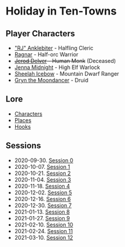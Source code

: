 # Holiday in Ten-Towns

## Player Characters
* ["RJ" Anklebiter](Player_RJ.md) - Halfling Cleric
* [Ragnar](Player_Ragnar.md) - Half-orc Warrior
* ~~[Jerod Delver](Player_Jerod.md) - Human Monk~~ (Deceased)
* [Jenna Midnight](Player_Jenna.md) - High Elf Warlock
* [Sheelah Icebow](Player_Sheelah.md) - Mountain Dwarf Ranger
* [Gryn the Moondancer](Player_Gryn.md) - Druid

## Lore
* [Characters](Characters.md)
* [Places](Places.md)
* [Hooks](Hooks.md)

## Sessions
* 2020-09-30. [Session 0](Session_0.md)
* 2020-10-07. [Session 1](Session_1.md)
* 2020-10-21. [Session 2](Session_2.md)
* 2020-11-04. [Session 3](Session_3.md)
* 2020-11-18. [Session 4](Session_4.md)
* 2020-12-02. [Session 5](Session_5.md)
* 2020-12-16. [Session 6](Session_6.md)
* 2020-12-30. [Session 7](Session_7.md)
* 2021-01-13. [Session 8](Session_8.md)
* 2021-01-27. [Session 9](Session_8.md)
* 2021-02-10. [Session 10](Session_10.md)
* 2021-02-24. [Session 11](Session_11.md)
* 2021-03-10. [Session 12](Session_12.md)

<!--stackedit_data:
eyJoaXN0b3J5IjpbMTAzMjkyMzE5NSwtMTEwMzI1OTI0MiwtMT
M5MTY3ODQ3OCwtODkzNDE4NTY5LC02NjA2NzUwMTIsLTEyNTc1
NjQzMjgsLTU5Mzk3MDk4MywtMTI1NzU2NDMyOCwxNDI0NDgxNT
IxLC0xMDQzNzM0NDcsLTIyMjYzNjM4NywtOTUxMTIxNzYxLC0x
MDU1MjAzMTY4LC0zMDc5MTAyNjgsMjExNjEyMzM4MiwtMTIyOD
MxMDA4MV19
-->